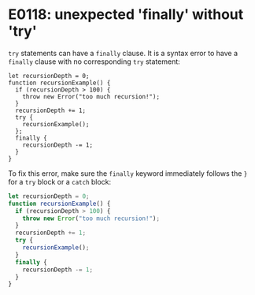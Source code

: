 # E0118: unexpected 'finally' without 'try'

`try` statements can have a `finally` clause. It is a syntax error to have a
`finally` clause with no corresponding `try` statement:

```javascript-ignoring-extra-errors
let recursionDepth = 0;
function recursionExample() {
  if (recursionDepth > 100) {
    throw new Error("too much recursion!");
  }
  recursionDepth += 1;
  try {
    recursionExample();
  };
  finally {
    recursionDepth -= 1;
  }
}
```

To fix this error, make sure the `finally` keyword immediately follows the `}`
for a `try` block or a `catch` block:

```javascript
let recursionDepth = 0;
function recursionExample() {
  if (recursionDepth > 100) {
    throw new Error("too much recursion!");
  }
  recursionDepth += 1;
  try {
    recursionExample();
  }
  finally {
    recursionDepth -= 1;
  }
}
```
